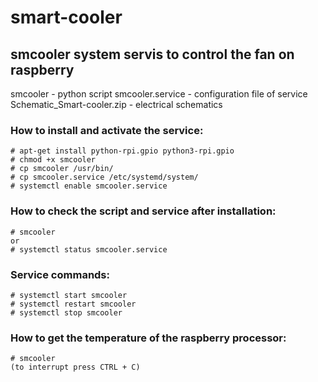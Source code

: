 # smart-cooler
smcooler system servis to control the fan on raspberry
---
smcooler - python script
smcooler.service - configuration file of service
Schematic_Smart-cooler.zip - electrical schematics

### How to install and activate the service:<br>
    # apt-get install python-rpi.gpio python3-rpi.gpio
    # chmod +x smcooler
    # cp smcooler /usr/bin/
    # cp smcooler.service /etc/systemd/system/
    # systemctl enable smcooler.service

### How to check the script and service after installation:<br>
    # smcooler
    or
    # systemctl status smcooler.service

### Service commands:<br>
    # systemctl start smcooler
    # systemctl restart smcooler
    # systemctl stop smcooler

### How to get the temperature of the raspberry processor:<br>
    # smcooler
    (to interrupt press CTRL + C)
